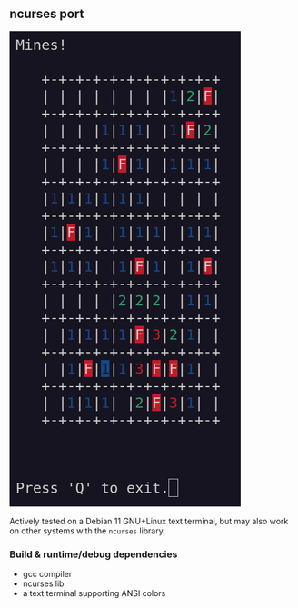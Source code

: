 ## ncurses port

![Screenshot](screenshot.png)

Actively tested on a Debian 11 GNU+Linux text terminal, but may also work on other systems with the `ncurses` library.

### Build & runtime/debug dependencies

* gcc compiler
* ncurses lib
* a text terminal supporting ANSI colors

